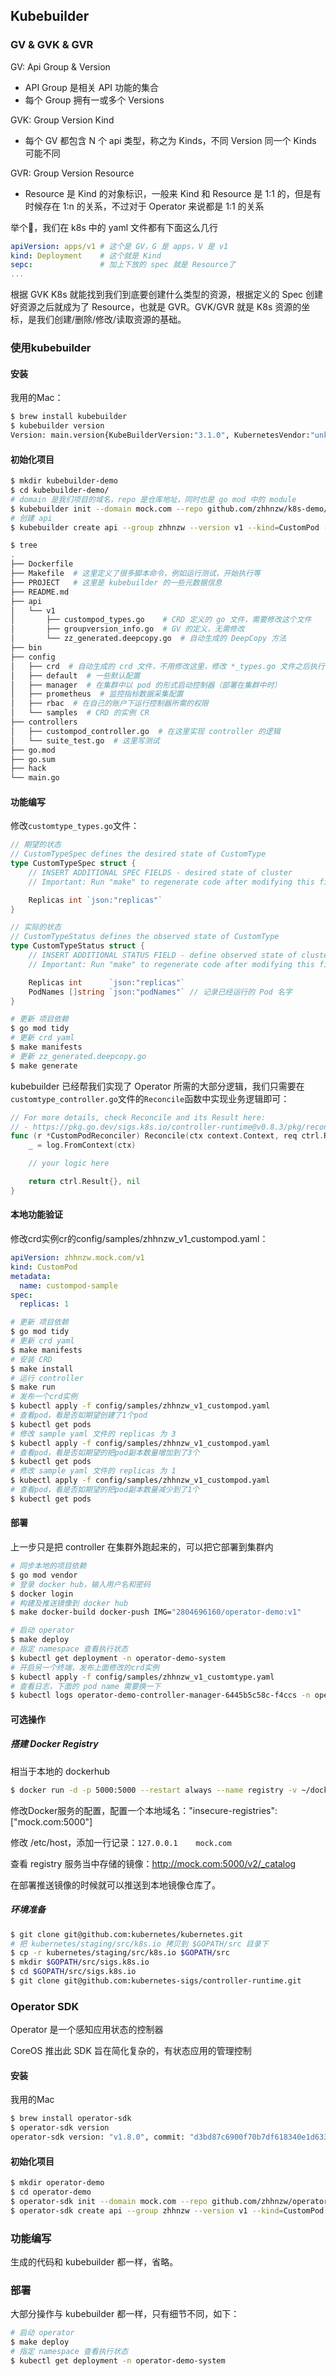 ## Kubebuilder

### GV & GVK & GVR

GV: Api Group & Version

- API Group 是相关 API 功能的集合
- 每个 Group 拥有一或多个 Versions

GVK: Group Version Kind

- 每个 GV 都包含 N 个 api 类型，称之为 Kinds，不同 Version 同一个 Kinds 可能不同

GVR: Group Version Resource

- Resource 是 Kind 的对象标识，一般来 Kind 和 Resource 是 1:1 的，但是有时候存在 1:n 的关系，不过对于 Operator 来说都是 1:1 的关系

举个🌰，我们在 k8s 中的 yaml 文件都有下面这么几行

```yaml
apiVersion: apps/v1 # 这个是 GV，G 是 apps，V 是 v1 
kind: Deployment    # 这个就是 Kind 
sepc:               # 加上下放的 spec 就是 Resource了   
... 
```

根据 GVK K8s 就能找到我们到底要创建什么类型的资源，根据定义的 Spec 创建好资源之后就成为了 Resource，也就是 GVR。GVK/GVR 就是 K8s 资源的坐标，是我们创建/删除/修改/读取资源的基础。

### 使用kubebuilder

#### 安装

我用的Mac：

```bash
$ brew install kubebuilder
$ kubebuilder version
Version: main.version{KubeBuilderVersion:"3.1.0", KubernetesVendor:"unknown", GitCommit:"92e0349ca7334a0a8e5e499da4fb077eb524e94a", BuildDate:"2021-05-29T06:00:59+01:00", GoOs:"darwin", GoArch:"amd64"}
```

#### 初始化项目

```bash
$ mkdir kubebuilder-demo
$ cd kubebuilder-demo/
# domain 是我们项目的域名，repo 是仓库地址，同时也是 go mod 中的 module
$ kubebuilder init --domain mock.com --repo github.com/zhhnzw/k8s-demo/kubebuilder-demo
# 创建 api
$ kubebuilder create api --group zhhnzw --version v1 --kind=CustomPod --resource=true --controller=true
```

```bash
$ tree
.
├── Dockerfile
├── Makefile  # 这里定义了很多脚本命令，例如运行测试，开始执行等 
├── PROJECT   # 这里是 kubebuilder 的一些元数据信息 
├── README.md
├── api
│   └── v1
│       ├── custompod_types.go    # CRD 定义的 go 文件，需要修改这个文件
│       ├── groupversion_info.go  # GV 的定义，无需修改 
│       └── zz_generated.deepcopy.go  # 自动生成的 DeepCopy 方法
├── bin
├── config
│   ├── crd  # 自动生成的 crd 文件，不用修改这里，修改 *_types.go 文件之后执行 make generate 即可
│   ├── default  # 一些默认配置 
│   ├── manager  # 在集群中以 pod 的形式启动控制器（部署在集群中时）
│   ├── prometheus  # 监控指标数据采集配置 
│   ├── rbac  # 在自己的账户下运行控制器所需的权限
│   └── samples  # CRD 的实例 CR
├── controllers
│   ├── custompod_controller.go  # 在这里实现 controller 的逻辑 
│   └── suite_test.go  # 这里写测试 
├── go.mod
├── go.sum
├── hack
└── main.go
```

#### 功能编写

修改`customtype_types.go`文件：

```go
// 期望的状态
// CustomTypeSpec defines the desired state of CustomType
type CustomTypeSpec struct {
	// INSERT ADDITIONAL SPEC FIELDS - desired state of cluster
	// Important: Run "make" to regenerate code after modifying this file

	Replicas int `json:"replicas"`
}

// 实际的状态
// CustomTypeStatus defines the observed state of CustomType
type CustomTypeStatus struct {
	// INSERT ADDITIONAL STATUS FIELD - define observed state of cluster
	// Important: Run "make" to regenerate code after modifying this file

	Replicas int      `json:"replicas"`
	PodNames []string `json:"podNames"` // 记录已经运行的 Pod 名字
}
```

```bash
# 更新 项目依赖
$ go mod tidy
# 更新 crd yaml
$ make manifests
# 更新 zz_generated.deepcopy.go
$ make generate
```

kubebuilder 已经帮我们实现了 Operator 所需的大部分逻辑，我们只需要在`customtype_controller.go`文件的`Reconcile`函数中实现业务逻辑即可：

```go
// For more details, check Reconcile and its Result here:
// - https://pkg.go.dev/sigs.k8s.io/controller-runtime@v0.8.3/pkg/reconcile
func (r *CustomPodReconciler) Reconcile(ctx context.Context, req ctrl.Request) (ctrl.Result, error) {
	_ = log.FromContext(ctx)

	// your logic here

	return ctrl.Result{}, nil
}
```

#### 本地功能验证

修改crd实例cr的config/samples/zhhnzw_v1_custompod.yaml：

```yaml
apiVersion: zhhnzw.mock.com/v1
kind: CustomPod
metadata:
  name: custompod-sample
spec:
  replicas: 1
```

```bash
# 更新 项目依赖
$ go mod tidy
# 更新 crd yaml
$ make manifests
# 安装 CRD
$ make install
# 运行 controller
$ make run
# 发布一个crd实例
$ kubectl apply -f config/samples/zhhnzw_v1_custompod.yaml
# 查看pod，看是否如期望创建了1个pod
$ kubectl get pods
# 修改 sample yaml 文件的 replicas 为 3
$ kubectl apply -f config/samples/zhhnzw_v1_custompod.yaml
# 查看pod，看是否如期望的把pod副本数量增加到了3个
$ kubectl get pods
# 修改 sample yaml 文件的 replicas 为 1
$ kubectl apply -f config/samples/zhhnzw_v1_custompod.yaml
# 查看pod，看是否如期望的把pod副本数量减少到了1个
$ kubectl get pods
```

#### 部署

上一步只是把 controller 在集群外跑起来的，可以把它部署到集群内

```bash
# 同步本地的项目依赖
$ go mod vendor
# 登录 docker hub，输入用户名和密码
$ docker login
# 构建及推送镜像到 docker hub
$ make docker-build docker-push IMG="2804696160/operator-demo:v1"
```

```bash
# 启动 operator
$ make deploy
# 指定 namespace 查看执行状态
$ kubectl get deployment -n operator-demo-system
# 开启另一个终端，发布上面修改的crd实例
$ kubectl apply -f config/samples/zhhnzw_v1_customtype.yaml
# 查看日志，下面的 pod name 需要换一下
$ kubectl logs operator-demo-controller-manager-6445b5c58c-f4ccs -n operator-demo-system -c manager
```

#### 可选操作

##### 搭建 Docker Registry

相当于本地的 dockerhub

```bash
$ docker run -d -p 5000:5000 --restart always --name registry -v ~/docker-data/docker_registry:/var/lib/registry registry:2
```

修改Docker服务的配置，配置一个本地域名："insecure-registries": ["mock.com:5000"]

修改 /etc/host，添加一行记录：`127.0.0.1    mock.com`

查看 registry 服务当中存储的镜像：http://mock.com:5000/v2/_catalog

在部署推送镜像的时候就可以推送到本地镜像仓库了。

##### 环境准备

```bash
$ git clone git@github.com:kubernetes/kubernetes.git
# 把 kubernetes/staging/src/k8s.io 拷贝到 $GOPATH/src 目录下
$ cp -r kubernetes/staging/src/k8s.io $GOPATH/src
$ mkdir $GOPATH/src/sigs.k8s.io
$ cd $GOPATH/src/sigs.k8s.io
$ git clone git@github.com:kubernetes-sigs/controller-runtime.git
```

### Operator SDK

Operator 是一个感知应用状态的控制器

CoreOS 推出此 SDK 旨在简化复杂的，有状态应用的管理控制

#### 安装

我用的Mac

```bash
$ brew install operator-sdk
$ operator-sdk version
operator-sdk version: "v1.8.0", commit: "d3bd87c6900f70b7df618340e1d63329c7cd651e", kubernetes version: "v1.20.2", go version: "go1.16.4", GOOS: "darwin", GOARCH: "amd64"
```

#### 初始化项目

```bash
$ mkdir operator-demo
$ cd operator-demo
$ operator-sdk init --domain mock.com --repo github.com/zhhnzw/operator-demo
$ operator-sdk create api --group zhhnzw --version v1 --kind=CustomPod --resource=true --controller=true
```

### 功能编写

生成的代码和 kubebuilder 都一样，省略。

### 部署

大部分操作与 kubebuilder 都一样，只有细节不同，如下：

```bash
# 启动 operator
$ make deploy
# 指定 namespace 查看执行状态
$ kubectl get deployment -n operator-demo-system
```


